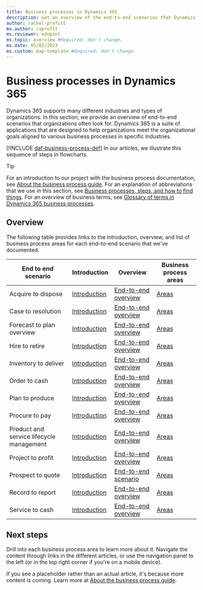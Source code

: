 ```yaml
---
title: Business processes in Dynamics 365
description: Get an overview of the end-to-end scenarios that Dynamics 365 supports, and which organizations often look for.
author: rachel-profitt
ms.author: raprofit
ms.reviewer: edupont
ms.topic: overview #Required; don't change.
ms.date: 05/02/2023
ms.custom: bap-template #Required; don't change.
---
```


# Business processes in Dynamics 365

Dynamics 365 supports many different industries and types of organizations. In this section, we provide an overview of end-to-end scenarios that organizations often look for. Dynamics 365 is a suite of applications that are designed to help organizations meet the organizational goals aligned to various business processes in specific industries.  

[!INCLUDE [daf-business-process-def](../includes/daf-business-process-def.md)] In our articles, we illustrate this sequence of steps in flowcharts.  

> [!TIP]
> For an introduction to our project with the business process documentation, see [About the business process guide](about.md). For an explanation of abbreviations that we use in this section, see [Business processes, steps, and how to find things](about-steps-navigation.md). For an overview of business terms, see [Glossary of terms in Dynamics 365 business processes](glossary.md).  

## Overview

<!--Find links to each end-to-end scenario and it's related articles at [Overview of business processes in Dynamics 365](index.yml). -->

The following table provides links to the introduction, overview, and list of business process areas for each end-to-end scenario that we've documented.

| End to end scenario | Introduction | Overview | Business process areas |
|--|--|--|--|
| Acquire to dispose | [Introduction](acquire-to-dispose-introduction.md) | [End-to-end overview](acquire-to-dispose-overview.md) | [Areas](acquire-to-dispose-areas.md) |
| Case to resolution | [Introduction](case-to-resolution-introduction.md) | [End-to-end overview](case-to-resolution-overview.md) | [Areas](case-to-resolution-areas.md) |
| Forecast to plan overview | [Introduction](forecast-to-plan-introduction.md) | [End-to-end overview](forecast-to-plan-overview.md) | [Areas](forecast-to-plan-areas.md) |
| Hire to retire | [Introduction](hire-to-retire-introduction.md) | [End-to-end overview](hire-to-retire-overview.md) | [Areas](hire-to-retire-areas.md) |
| Inventory to deliver | [Introduction](inventory-to-deliver-introduction.md) | [End-to-end overview](inventory-to-deliver-overview.md) | [Areas](inventory-to-deliver-areas.md) |
| Order to cash | [Introduction](order-to-cash-introduction.md) | [End-to-end overview](order-to-cash-overview.md) | [Areas](order-to-cash-areas-overview.md) |
| Plan to produce | [Introduction](plan-to-produce-introduction.md) | [End-to-end overview](plan-to-produce-overview.md) | [Areas](plan-to-produce-areas.md) |
| Procure to pay | [Introduction](procure-to-pay-introduction.md) | [End-to-end overview](procure-to-pay-overview.md) | [Areas](procure-to-pay-areas.md) |
| Product and service lifecycle management | [Introduction](product-service-lifecycle-management-introduction.md) | [End-to-end overview](product-service-lifecycle-management-overview.md) | [Areas](product-service-lifecycle-management-areas.md) |
| Project to profit | [Introduction](project-to-profit-introduction.md) | [End-to-end overview](project-to-profit-overview.md) | [Areas](project-to-profit-areas.md) |
| Prospect to quote | [Introduction](prospect-to-quote-introduction.md) | [End-to-end scenario](prospect-to-quote-overview.md) | [Areas](prospect-to-quote-areas.md) |
| Record to report | [Introduction](record-to-report-introduction.md) | [End-to-end overview](record-to-report-overview.md) | [Areas](record-to-report-areas.md) |
| Service to cash | [Introduction](service-to-cash-introduction.md) | [End-to-end overview](service-to-cash-areas-overview.md) | [Areas](service-to-cash-areas-overview.md) |

## Next steps

Drill into each business process area to learn more about it. Navigate the content through links in the different articles, or use the navigation panel to the left (or in the top right corner if you're on a mobile device).  

If you see a placeholder rather than an actual article, it's because more content is coming. Learn more at [About the business process guide](about.md).  
